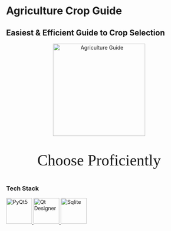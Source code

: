 # Agriculture Crop Guide
## Easiest & Efficient Guide to Crop Selection

<p align="center">
  <a href="https://github.com/Shauryan23/Agriculture-Guide">
    <img src="https://user-images.githubusercontent.com/64647655/143258243-6554190b-5b3f-4a93-9902-49c3c793b948.png" alt="Agriculture Guide" width="250" />
  </a>
</p>

<p align="center" style="font-family:Cambria; font-size:300%;">Choose Proficiently</p>

### Tech Stack
<p>
  <a href="https://pypi.org/project/PyQt5/">
    <img src="https://user-images.githubusercontent.com/64647655/143267715-abb3424d-82dd-4065-909b-17d8c0141cd4.png" alt="PyQt5" width="70"/>
  </a>
  <a href="https://pypi.org/project/pyqt5-tools/">
    <img src="https://user-images.githubusercontent.com/64647655/143266544-f11b6bcd-d886-4826-905e-6e7b134e7f6e.png" alt="Qt Designer" width="70"/>
  </a>
  <a href="https://www.sqlite.org/index.html">
    <img src="https://user-images.githubusercontent.com/64647655/143268216-8bc212ec-1eb7-4ccd-b785-3a143e5c01f1.png" alt="Sqlite" width="70"/>
  </a>
</p>
